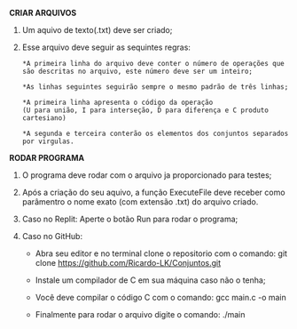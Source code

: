 **CRIAR ARQUIVOS**

1.  Um aquivo de texto(.txt) deve ser criado;

2.  Esse arquivo deve seguir as sequintes regras:

        *A primeira linha do arquivo deve conter o número de operações que são descritas no arquivo, este número deve ser um inteiro;

        *As linhas seguintes seguirão sempre o mesmo padrão de três linhas;

        *A primeira linha apresenta o código da operação
        (U para união, I para interseção, D para diferença e C produto cartesiano)

        *A segunda e terceira conterão os elementos dos conjuntos separados por virgulas.

**RODAR PROGRAMA**

1.  O programa deve rodar com o arquivo ja proporcionado para testes;

2.  Após a criação do seu aquivo, a função ExecuteFile deve receber como parâmentro o nome exato (com extensão .txt) do arquivo criado.

3.  Caso no Replit: Aperte o botão Run para rodar o programa;

4.  Caso no GitHub:

    - Abra seu editor e no terminal clone o repositorio com o comando:
      git clone https://github.com/Ricardo-LK/Conjuntos.git

    - Instale um compilador de C em sua máquina caso não o tenha;

    - Você deve compilar o código C com o comando:
      gcc main.c -o main

    - Finalmente para rodar o arquivo digite o comando:
      ./main
